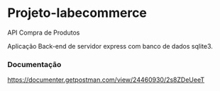 # Projeto-labecommerce

API Compra de Produtos 

Aplicação Back-end de servidor express com banco de dados sqlite3.<br>

### Documentação
https://documenter.getpostman.com/view/24460930/2s8ZDeUeeT
